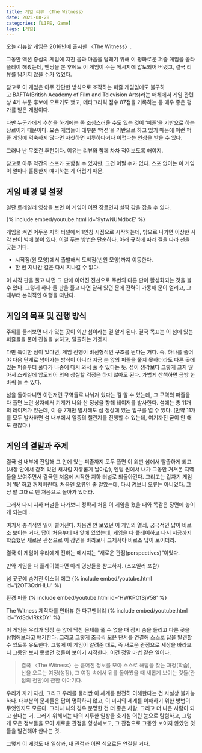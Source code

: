```yaml
---
title: 게임 리뷰 〈The Witness〉
date: 2021-08-28
categories: [LIFE, Game]
tags: [게임]
---
```


오늘 리뷰할 게임은 2016년에 출시한 〈The Witness〉. 

그동안 액션 중심의 게임에 지친 몸과 마음을 달래기 위해 이 평화로운 퍼즐 게임을 골라 플레이 해봤는데, 엔딩을 본 후에도 이 게임이 주는 메시지에 압도되어 버렸고, 결국 리뷰를 남기지 않을 수가 없었다.

참고로 이 게임은 아주 간단한 방식으로 조작하는 퍼즐 게임임에도 불구하고 BAFTA(British Academy of Film and Television Arts)라는 매체에서 게임 관련 상 4개 부문 후보에 오르기도 했고,  메타크리틱 점수 87점을 기록하는 등 매우 좋은 평가를 받은 게임이다.

다만 누군가에게 추천을 하기에는 좀 조심스러울 수도 있는 것이 ‘퍼즐’을 기반으로 하는 장르이기 때문이다. 요즘 게임들이 대부분 ‘액션’을 기반으로 하고 있기 때문에 이런 퍼즐 게임에 익숙하지 않다면 자칫하면 지루하다거나 어렵다는 인상을 받을 수 있다.

그러나 난 무조건 추천이다. 이유는 리뷰와 함께 차차 적어보도록 해야지.

참고로 아주 약간의 스포가 포함될 수 있지만, 그건 어쩔 수가 없다. 스포 없이는 이 게임이 얼마나 훌륭한지 얘기하는 게 어렵기 때문.

## 게임 배경 및 설정

일단 트레일러 영상을 보면 이 게임이 어떤 장르인지 살짝 감을 잡을 수 있다.

{% include embed/youtube.html id='9ytwNUMdbcE' %}

게임을 켜면 어두운 지하 터널에서 1인칭 시점으로 시작하는데, 밖으로 나가면 이상한 사각 판이 벽에 붙어 있다. 이걸 푸는 방법은 단순하다. 아래 규칙에 따라 길을 따라 선을 긋는 거다.

- 시작점(원 모양)에서 출발해서 도착점(반원 모양)까지 이동한다.
- 한 번 지나간 길은 다시 지나갈 수 없다.

이 사각 판을 풀고 나면 그 판에 이어진 전선으로 주변의 다른 판이 활성화되는 것을 볼 수 있다. 그렇게 하나 둘 판을 풀고 나면 닫혀 있던 문에 전력이 가동해 문이 열리고, 그때부터 본격적인 여행을 떠난다.

## 게임의 목표 및 진행 방식

주위를 둘러보면 내가 있는 곳이 외딴 섬이라는 걸 알게 된다. 결국 목표는 이 섬에 있는 퍼즐들을 풀어 진실을 밝히고, 탈출하는 거겠지.

다만 특이한 점이 있다면, 게임 진행이 비선형적인 구조를 띈다는 거다. 즉, 하나를 풀어야 다음 단계로 넘어가는 방식이 아니라 지금 눈 앞의 퍼즐을 풀지 못하더라도 다른 곳에 있는 퍼즐부터 풀다가 나중에 다시 와서 풀 수 있다는 뜻. 섬이 생각보다 그렇게 크지 않아서 스케일에 압도되어 의욕 상실할 걱정은 하지 않아도 된다. 가볍게 산책하면 금방 한 바퀴 돌 수 있다.

섬을 돌아다니면 이런저런 구역들로 나눠져 있다는 걸 알 수 있는데, 그 구역의 퍼즐을 다 풀면 노란 상자에서 기계가 나와 산 정상을 향해 레이저를 발사한다. 섬에는 총 11개의 레이저가 있는데, 이 중 7개만 발사해도 섬 정상에 있는 입구를 열 수 있다. (만약 11개를 모두 발사하면 섬 내부에서 일종의 챌린지를 진행할 수 있는데, 여기까진 굳이 안 해도 괜찮다.)

## 게임의 결말과 주제

결국 섬 내부에 진입해 그 안에 있는 퍼즐까지 모두 풀면 이 외딴 섬에서 탈출하게 되고 (새장 안에서 갇혀 있던 새처럼 자유롭게 날아감), 엔딩 씬에서 내가 그동안 거쳐온 지역들을 보여주면서 결국엔 처음에 시작한 지하 터널로 되돌아간다. 그리고는 갑자기 게임이 ‘툭’ 하고 꺼져버린다. 처음엔 오류인 줄 알았는데, 다시 켜보니 오류는 아니었다. 그냥 말 그대로 맨 처음으로 돌아가 있더라.

그래서 다시 지하 터널을 나가보니 정확히 처음 이 게임을 켰을 때와 똑같은 장면에 놓이게 되는데…

여기서 충격적인 일이 벌어진다. 처음엔 안 보였던 이 게임의 열쇠, 궁극적인 답이 비로소 보이는 거다. 답이 처음부터 내 앞에 있었는데, 게임을 다 플레이하고 나서 지금까지 학습했던 새로운 관점으로 이 장면을 바라보니 그제서야 비로소 답이 보이더라.

결국 이 게임이 우리에게 전하는 메시지는 “새로운 관점(perspectives)”이었다.

만약 게임을 다 플레이했다면 아래 영상들을 참고하자. (스포일러 포함)

섬 곳곳에 숨겨진 이스터 에그
{% include embed/youtube.html id='j2OT3QdrHLU' %}

환경 퍼즐
{% include embed/youtube.html id='HWKPOfSjV58' %}

The Witness 제작자를 인터뷰 한 다큐멘터리
{% include embed/youtube.html id='YdSdvIRkkDY' %}

이 게임은 우리가 당장 눈 앞에 닥친 문제를 풀 수 없을 때 잠시 숨을 돌리고 다른 곳을 탐험해보라고 얘기한다. 그리고 그렇게 조금씩 모은 단서를 연결해 스스로 답을 발견할 수 있도록 유도한다. 그렇게 이 게임이 알려준 대로, 즉 새로운 관점으로 세상을 바라보니 그동안 보지 못했던 것들이 보이기 시작한다. 이건 정말 마법 같은 일이다.

> 결국 〈The Witness〉는 흩어진 정보를 모아 스스로 해답을 찾는 과정(학습), 산을 오르는 여정(성장), 그 여정 속에서 뒤를 돌아봤을 때 새롭게 보이는 것들(관점의 전환)에 관한 이야기다.

우리가 자기 자신, 그리고 우리를 둘러싼 이 세계를 완전히 이해한다는 건 사실상 불가능하다. 대부분의 문제들은 답이 명확하지 않고, 이 미지의 세계를 이해하기 위한 방법이 무엇인지도 모른다. 그러나 나의 경우 분명한 건 더 좋은 사람, 그리고 더 나은 사람이 되고 싶다는 거. 그러기 위해서는 나의 지루한 일상을 호기심 어린 눈으로 탐험하고, 그렇게 모은 정보들을 모아 새로운 관점을 형성해보고, 그 관점으로 그동안 보이지 않았던 것들을 발견해야 한다는 것.

그렇게 이 게임도 내 일상과, 내 관점과 어떤 식으로든 연결될 거다.